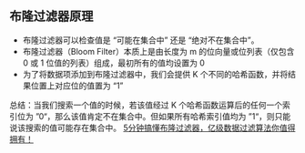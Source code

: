 ## 布隆过滤器原理
- 布隆过滤器可以检查值是 “可能在集合中” 还是 “绝对不在集合中”。
- 布隆过滤器（Bloom Filter）本质上是由长度为 m 的位向量或位列表（仅包含 0 或 1 位值的列表）组成，最初所有的值均设置为 0
- 为了将数据项添加到布隆过滤器中，我们会提供 K 个不同的哈希函数，并将结果位置上对应位的值置为 “1”

总结：当我们搜索一个值的时候，若该值经过 K 个哈希函数运算后的任何一个索引位为 ”0“，那么该值肯定不在集合中。但如果所有哈希索引值均为 ”1“，则只能说该搜索的值可能存在集合中。
[5分钟搞懂布隆过滤器，亿级数据过滤算法你值得拥有！](https://juejin.im/post/5de1e37c5188256e8e43adfc)